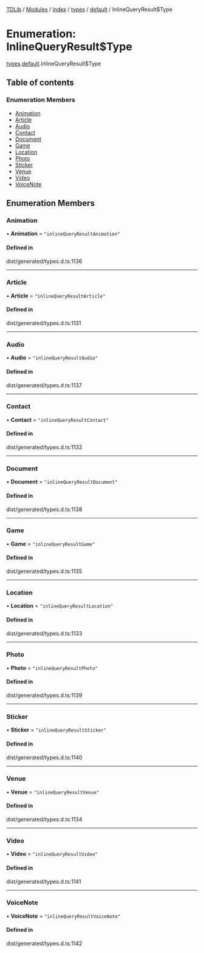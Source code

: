[TDLib](../README.md) / [Modules](../modules.md) / [index](../modules/index.md) / [types](../modules/index.types.md) / [default](../modules/index.types.default.md) / InlineQueryResult$Type

# Enumeration: InlineQueryResult$Type

[types](../modules/index.types.md).[default](../modules/index.types.default.md).InlineQueryResult$Type

## Table of contents

### Enumeration Members

- [Animation](index.types.default.InlineQueryResult_Type.md#animation)
- [Article](index.types.default.InlineQueryResult_Type.md#article)
- [Audio](index.types.default.InlineQueryResult_Type.md#audio)
- [Contact](index.types.default.InlineQueryResult_Type.md#contact)
- [Document](index.types.default.InlineQueryResult_Type.md#document)
- [Game](index.types.default.InlineQueryResult_Type.md#game)
- [Location](index.types.default.InlineQueryResult_Type.md#location)
- [Photo](index.types.default.InlineQueryResult_Type.md#photo)
- [Sticker](index.types.default.InlineQueryResult_Type.md#sticker)
- [Venue](index.types.default.InlineQueryResult_Type.md#venue)
- [Video](index.types.default.InlineQueryResult_Type.md#video)
- [VoiceNote](index.types.default.InlineQueryResult_Type.md#voicenote)

## Enumeration Members

### Animation

• **Animation** = ``"inlineQueryResultAnimation"``

#### Defined in

dist/generated/types.d.ts:1136

___

### Article

• **Article** = ``"inlineQueryResultArticle"``

#### Defined in

dist/generated/types.d.ts:1131

___

### Audio

• **Audio** = ``"inlineQueryResultAudio"``

#### Defined in

dist/generated/types.d.ts:1137

___

### Contact

• **Contact** = ``"inlineQueryResultContact"``

#### Defined in

dist/generated/types.d.ts:1132

___

### Document

• **Document** = ``"inlineQueryResultDocument"``

#### Defined in

dist/generated/types.d.ts:1138

___

### Game

• **Game** = ``"inlineQueryResultGame"``

#### Defined in

dist/generated/types.d.ts:1135

___

### Location

• **Location** = ``"inlineQueryResultLocation"``

#### Defined in

dist/generated/types.d.ts:1133

___

### Photo

• **Photo** = ``"inlineQueryResultPhoto"``

#### Defined in

dist/generated/types.d.ts:1139

___

### Sticker

• **Sticker** = ``"inlineQueryResultSticker"``

#### Defined in

dist/generated/types.d.ts:1140

___

### Venue

• **Venue** = ``"inlineQueryResultVenue"``

#### Defined in

dist/generated/types.d.ts:1134

___

### Video

• **Video** = ``"inlineQueryResultVideo"``

#### Defined in

dist/generated/types.d.ts:1141

___

### VoiceNote

• **VoiceNote** = ``"inlineQueryResultVoiceNote"``

#### Defined in

dist/generated/types.d.ts:1142

